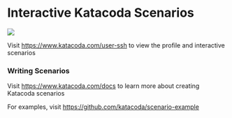 # Interactive Katacoda Scenarios

[![](http://shields.katacoda.com/katacoda/user-ssh/count.svg)](https://www.katacoda.com/user-ssh "Get your profile on Katacoda.com")

Visit https://www.katacoda.com/user-ssh to view the profile and interactive scenarios

### Writing Scenarios
Visit https://www.katacoda.com/docs to learn more about creating Katacoda scenarios

For examples, visit https://github.com/katacoda/scenario-example
